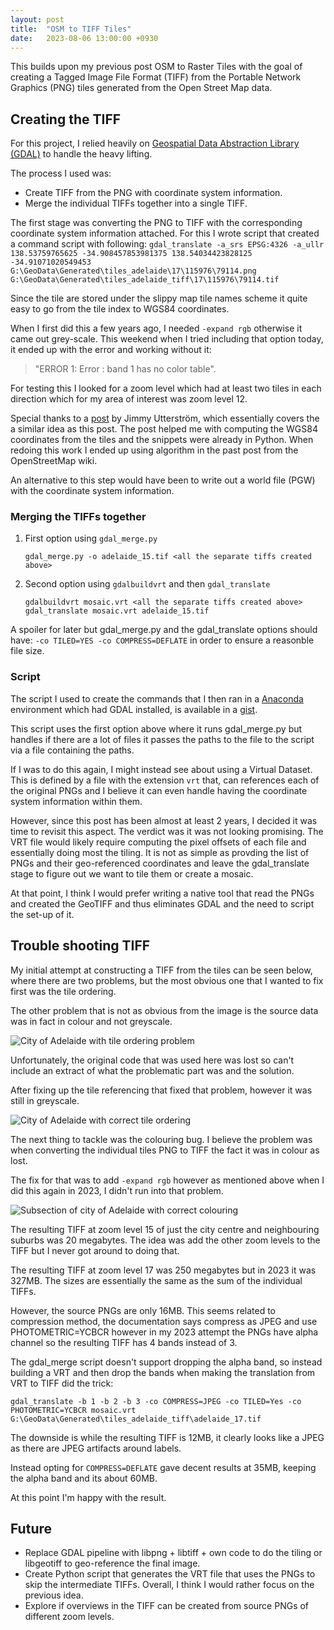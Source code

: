 ```yaml
---
layout: post
title:  "OSM to TIFF Tiles"
date:   2023-08-06 13:00:00 +0930
---
```


This builds upon my previous post OSM to Raster Tiles with the goal of creating
a Tagged Image File Format (TIFF) from the Portable Network Graphics (PNG)
tiles generated from the Open Street Map data.

## Creating the TIFF

For this project, I relied heavily on
[Geospatial Data Abstraction Library (GDAL)][0] to handle the heavy lifting.

The process I used was:

* Create TIFF from the PNG with coordinate system information.
* Merge the individual TIFFs together into a single TIFF.

The first stage was converting the PNG to TIFF with the corresponding
coordinate system information attached. For this I wrote script that created
a command script with following:
```gdal_translate -a_srs EPSG:4326 -a_ullr 138.53759765625 -34.908457853981375 138.54034423828125 -34.91071020549453 G:\GeoData\Generated\tiles_adelaide\17\115976\79114.png G:\GeoData\Generated\tiles_adelaide_tiff\17\115976\79114.tif```

Since the tile are stored under the slippy map tile names scheme it quite easy
to go from the tile index to WGS84 coordinates.

When I first did this a few years ago, I needed `-expand rgb` otherwise it came
out grey-scale. This weekend when I tried including that option today, it
ended up with the error and working without it:
> "ERROR 1: Error : band 1 has no color table".

For testing this I looked for a zoom level which had at least two tiles in
each direction which for my area of interest was zoom level 12.

Special thanks to a [post][2] by Jimmy Utterström, which essentially covers the
a similar idea as this post. The post helped me with computing the WGS84
coordinates from the tiles and the snippets were already in Python. When
redoing this work I ended up using algorithm in the past post from the
OpenStreetMap wiki.

An alternative to this step would have been to write out a world file (PGW)
with the coordinate system information.

### Merging the TIFFs together

1. First option using `gdal_merge.py`
    ```
    gdal_merge.py -o adelaide_15.tif <all the separate tiffs created above>
    ```
2. Second option using `gdalbuildvrt` and then `gdal_translate`
    ```
    gdalbuildvrt mosaic.vrt <all the separate tiffs created above>
    gdal_translate mosaic.vrt adelaide_15.tif
    ```

A spoiler for later but gdal_merge.py and the gdal_translate options should
have: `-co TILED=YES -co COMPRESS=DEFLATE` in order to ensure a reasonble
file size.

### Script
The script I used to create the commands that I then ran in a [Anaconda](3)
environment which had GDAL installed, is available in a [gist](4).

This script uses the first option above where it runs gdal_merge.py but handles
if there are a lot of files it passes the paths to the file to the script via
a file containing the paths.

If I was to do this again, I might instead see about using a Virtual Dataset.
This is defined by a file with the extension `vrt` that, can references each of
the original PNGs and I believe it can even handle having the coordinate system
information within them.

However, since this post has been almost at least 2 years, I decided it was
time to revisit this aspect. The verdict was it was not looking promising.
The VRT file would likely require computing the pixel offsets of each file and
essentially doing most the tiling. It is not as simple as provding the list
of PNGs and their geo-referenced coordinates and leave the  gdal_translate
stage to figure out we want to tile them or create a mosaic.

At that point, I think I would prefer writing a native tool that read the
PNGs and created the GeoTIFF and thus eliminates GDAL and the need to script
the set-up of it.

## Trouble shooting TIFF
My initial attempt at constructing a TIFF from the tiles can be seen below,
where there are two problems, but the most obvious one that I wanted to fix
first was the tile ordering.

The other problem that is not as obvious from the image is the source data was
in fact in colour and not greyscale.

![City of Adelaide with tile ordering problem](/assets/png_to_tiff_adelaide_15_broken_order.png "City of Adelaide with tile ordering problem.")

Unfortunately, the original code that was used here was lost so can't include
an extract of what the problematic part was and the solution.

After fixing up the tile referencing that fixed that problem, however it was
still in greyscale.

![City of Adelaide with correct tile ordering](/assets/png_to_tiff_adelaide_15_broken_order.png "City of Adelaide with correct tile ordering.")

The next thing to tackle was the colouring bug. I believe the problem was when
converting the individual tiles PNG to TIFF the fact it was in colour as lost.

The fix for that was to add `-expand rgb` however as mentioned above when I
did this again in 2023, I didn't run into that problem.

![Subsection of city of Adelaide with correct colouring](/assets/png_to_tiff_adelaide_15_correct_colouring.png "Subsection of city of Adelaide with correct colouring.")

The resulting TIFF at zoom level 15 of just the city centre and neighbouring
suburbs was 20 megabytes. The idea was add the other zoom levels to the TIFF
but I never got around to doing that.

The resulting TIFF at zoom level 17 was 250 megabytes but in 2023 it was 327MB.
The sizes are essentially the same as the sum of the individual TIFFs.

However, the source PNGs are only 16MB. This seems related to compression
method, the documentation says compress as JPEG and use PHOTOMETRIC=YCBCR
however in my 2023 attempt the PNGs have alpha channel so the resulting TIFF
has 4 bands instead of 3.

The gdal_merge script doesn't support dropping the alpha band, so instead
building a VRT and then drop the bands when making the translation from VRT to
TIFF did the trick:

`gdal_translate -b 1 -b 2 -b 3 -co COMPRESS=JPEG -co TILED=Yes -co PHOTOMETRIC=YCBCR mosaic.vrt G:\GeoData\Generated\tiles_adelaide_tiff\adelaide_17.tif`

The downside is while the resulting TIFF is 12MB, it clearly looks like a JPEG
as there are JPEG artifacts around labels.

Instead opting for `COMPRESS=DEFLATE` gave decent results at 35MB, keeping
the alpha band and its about 60MB.

At this point I'm happy with the result.

## Future

* Replace GDAL pipeline with libpng + libtiff + own code to do the tiling or
  libgeotiff to geo-reference the final image.
* Create Python script that generates the VRT file that uses the PNGs to skip
  the intermediate TIFFs. Overall, I think I would rather focus on the previous
  idea.
* Explore if overviews in the TIFF can be created from source PNGs of different
  zoom levels.

[0]: https://gdal.org/
[2]: https://jimmyutterstrom.com/blog/2019/06/05/map-tiles-to-geotiff/
[3]: https://www.anaconda.com/
[4]: https://gist.github.com/donno/5b1d7920095f83e26d03a8077ec58a13

